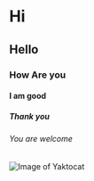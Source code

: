 # Hi
## Hello
### How Are you
#### I am good
##### Thank you
###### You are welcome
![Image of Yaktocat](https://octodex.github.com/images/yaktocat.png)
